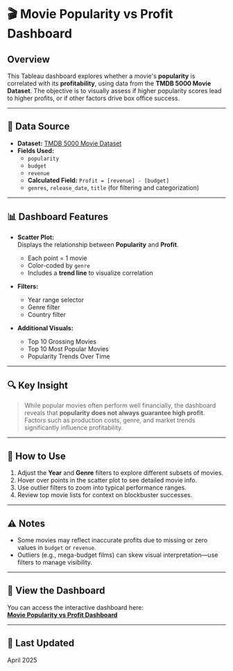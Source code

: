 # 🎬 Movie Popularity vs Profit Dashboard

## Overview
This Tableau dashboard explores whether a movie's **popularity** is correlated with its **profitability**, using data from the **TMDB 5000 Movie Dataset**. The objective is to visually assess if higher popularity scores lead to higher profits, or if other factors drive box office success.

---

## 📂 Data Source
- **Dataset:** [TMDB 5000 Movie Dataset](https://www.kaggle.com/datasets/tmdb/tmdb-movie-dataset)
- **Fields Used:**
  - `popularity`
  - `budget`
  - `revenue`
  - **Calculated Field:** `Profit = [revenue] - [budget]`
  - `genres`, `release_date`, `title` (for filtering and categorization)

---

## 📊 Dashboard Features
- **Scatter Plot:**  
   Displays the relationship between **Popularity** and **Profit**.
   - Each point = 1 movie
   - Color-coded by `genre`
   - Includes a **trend line** to visualize correlation

- **Filters:**
  - Year range selector
  - Genre filter
  - Country filter

- **Additional Visuals:**
  - Top 10 Grossing Movies
  - Top 10 Most Popular Movies
  - Popularity Trends Over Time

---

## 🔍 Key Insight
> While popular movies often perform well financially, the dashboard reveals that **popularity does not always guarantee high profit**. Factors such as production costs, genre, and market trends significantly influence profitability.

---

## 🚀 How to Use
1. Adjust the **Year** and **Genre** filters to explore different subsets of movies.
2. Hover over points in the scatter plot to see detailed movie info.
3. Use outlier filters to zoom into typical performance ranges.
4. Review top movie lists for context on blockbuster successes.

---

## ⚠️ Notes
- Some movies may reflect inaccurate profits due to missing or zero values in `budget` or `revenue`.
- Outliers (e.g., mega-budget films) can skew visual interpretation—use filters to manage visibility.

---

## 🔗 View the Dashboard
You can access the interactive dashboard here:  
[**Movie Popularity vs Profit Dashboard**](https://public.tableau.com/views/Movies_17455095650820/MoviesDashboard?:language=en-GB&:sid=&:redirect=auth&:display_count=n&:origin=viz_share_link)

---

## 📅 Last Updated
April 2025
